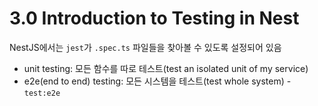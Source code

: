 # 3.0 Introduction to Testing in Nest

NestJS에서는 `jest`가 `.spec.ts` 파일들을 찾아볼 수 있도록 설정되어 있음

- unit testing: 모든 함수를 따로 테스트(test an isolated unit of my service)
- e2e(end to end) testing: 모든 시스템을 테스트(test whole system) - `test:e2e`
